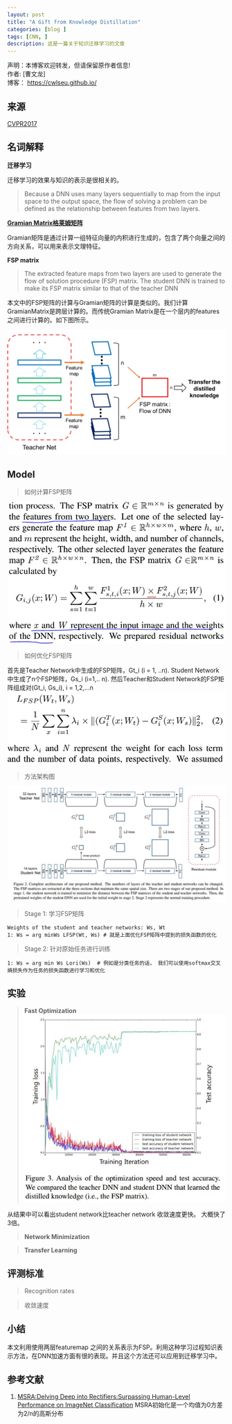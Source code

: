 ```yaml
---
layout: post
title: "A Gift from Knowledge Distillation"
categories: [blog ]
tags: [CNN, ]
description: 这是一篇关于知识迁移学习的文章
---
```

声明：本博客欢迎转发，但请保留原作者信息!                            
作者: [曹文龙]                                                                 
博客： <https://cwlseu.github.io/>

## 来源

[CVPR2017](https://cgv.kaist.ac.kr/sigmi/data/CVPR2017.pdf)

## 名词解释

**迁移学习**

迁移学习的效果与知识的表示是很相关的。

> Because a DNN uses many layers sequentially to map from the input space to the output space, the flow of solving a problem can be defined as the relationship between features from two layers.

[**Gramian Matrix格莱姆矩阵**](https://en.wikipedia.org/wiki/Gramian_matrix)

Gramian矩阵是通过计算一组特征向量的内积进行生成的，包含了两个向量之间的方向关系，可以用来表示文理特征。

**FSP matrix**

> The extracted feature maps from two layers are used to generate the flow of solution procedure (FSP) matrix. The student DNN is trained to make its FSP matrix similar to that of the teacher DNN

本文中的FSP矩阵的计算与Gramian矩阵的计算是类似的。我们计算GramianMatrix是跨层计算的。而传统Gramian Matrix是在一个层内的features之间进行计算的。如下图所示。

![本文中的迁移学习方法示意图](../images/cvpr2017/kd/method.JPG)
## Model

> 如何计算FSP矩阵

![FSP矩阵计算](../images/cvpr2017/kd/FSP.JPG)

> 如何优化FSP矩阵

首先是Teacher Network中生成的FSP矩阵，Gt_i (i = 1, ..n). Student Network 中生成了n个FSP矩阵，Gs_i (i=1,.. n). 然后Teacher和Student Network的FSP矩阵组成对(Gt_i, Gs_i), i = 1,2,...n
![FSP矩阵计算](../images/cvpr2017/kd/Loss.JPG)

> 方法架构图

![DenseNet的组成结构](../images/cvpr2017/kd/arch.JPG)

> Stage 1: 学习FSP矩阵

    Weights of the student and teacher networks: Ws, Wt
    1: Ws = arg minWs LFSP(Wt, Ws) # 就是上面优化FSP矩阵中提到的损失函数的优化

> Stage 2: 针对原始任务进行训练

    1: Ws = arg min Ws Lori(Ws)  # 例如是分类任务的话， 我们可以使用softmax交叉熵损失作为任务的损失函数进行学习和优化

## 实验

>**Fast Optimization**
![DenseNet的组成结构](../images/cvpr2017/kd/Fast.JPG)

从结果中可以看出student network比teacher network 收敛速度更快。 大概快了3倍。
>**Network Minimization**

>**Transfer Learning**

## 评测标准
>Recognition rates

>收敛速度

## 小结
本文利用使用两层featuremap 之间的关系表示为FSP。利用这种学习过程知识表示方法，在DNN加速方面有很的表现。并且这个方法还可以应用到迁移学习中。

## 参考文献

1. [MSRA:Delving Deep into Rectifiers:Surpassing Human-Level Performance on ImageNet Classification](http://blog.csdn.net/shuzfan/article/details/51347572)
 MSRA初始化是一个均值为0方差为2/n的高斯分布
